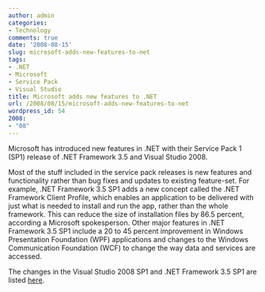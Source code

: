 ```yaml
---
author: admin
categories:
- Technology
comments: true
date: '2008-08-15'
slug: microsoft-adds-new-features-to-net
tags:
- .NET
- Microsoft
- Service Pack
- Visual Studio
title: Microsoft adds new features to .NET
url: /2008/08/15/microsoft-adds-new-features-to-net
wordpress_id: 54
2008:
- "08"
---
```



Microsoft has introduced new features in .NET with their Service Pack 1 (SP1) release of .NET Framework 3.5 and Visual Studio 2008.

Most of the stuff included in the service pack releases is new features and functionality rather than bug fixes and updates to existing feature-set. For example, .NET Framework 3.5 SP1 adds a new concept called the .NET Framework Client Profile, which enables an application to be delivered with just what is needed to install and run the app, rather than the whole framework. This can reduce the size of installation files by 86.5 percent, according a Microsoft spokesperson. Other major features in .NET Framework 3.5 SP1 include a 20 to 45 percent improvement in Windows Presentation Foundation (WPF) applications and changes to the Windows Communication Foundation (WCF) to change the way data and services are accessed.

The changes in the Visual Studio 2008 SP1 and .NET Framework 3.5 SP1 are listed [here](http://msdn.microsoft.com/en-us/vstudio/products/cc533447.aspx).

